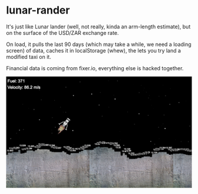 # lunar-rander
It's just like Lunar lander (well, not really, kinda an arm-length estimate), but on the surface of the USD/ZAR exchange rate.

On load, it pulls the last 90 days (which may take a while, we need a loading screen) of data, caches it in localStorage (whew),
the lets you try land a modified taxi on it.

Financial data is coming from fixer.io, everything else is hacked together.

![awesome screenshot of stars and stuff](screens/flames.png)